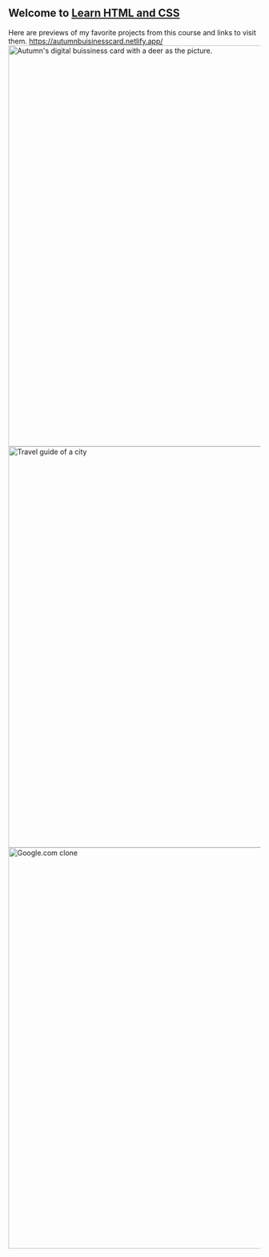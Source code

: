 ## Welcome to [Learn HTML and CSS](https://scrimba.com/learn/htmlandcss)
Here are previews of my favorite projects from this course and links to visit them.
https://autumnbuisinesscard.netlify.app/
<img src="https://github.com/user-attachments/assets/88c52478-9d1c-47fb-aa56-c8d76795f542" width=800px alt="Autumn's digital buissiness card with a deer as the picture."> 
<img src="https://github.com/user-attachments/assets/1eb2b35f-3da9-4255-9811-4bde3be9a1f9" width=800px alt="Travel guide of a city"> 
<img src="https://github.com/user-attachments/assets/ec4e648e-c4ac-40af-850f-67d01535a98a" width=800px alt="Google.com clone"> 
